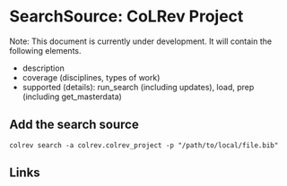 # SearchSource: CoLRev Project

Note: This document is currently under development. It will contain the following elements.

- description
- coverage (disciplines, types of work)
- supported (details): run_search (including updates), load,  prep (including get_masterdata)

## Add the search source

```
colrev search -a colrev.colrev_project -p "/path/to/local/file.bib"
```

## Links
